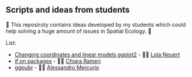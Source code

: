 ## Scripts and ideas from students

👾 This reposiroty contains ideas developed by my students which could help solving a huge amount of issues in Spatial Ecology. 👾

List:

+ [Changing coordinates and linear models ggplot2](https://github.com/ducciorocchini/Students/blob/main/changing_coordinates_linear_models_ggplot2_Lola_Neuert.R) - 🧑‍🔬 [Lola Neuert](https://github.com/lolaneuert)
+ [if on packages](https://github.com/ducciorocchini/Students/blob/main/if_packages.R) - 🧑‍🔬 [Chiara Raineri](https://github.com/ChiaraRaineri)
+ [ggpubr](https://github.com/ducciorocchini/Students/blob/main/ggpubr_package.R) - 🧑‍🔬 [Alessandro Mercurio](https://github.com/AlessandroMercurio/telerilevamento2023/blob/main/%23R_code_exam.R)
